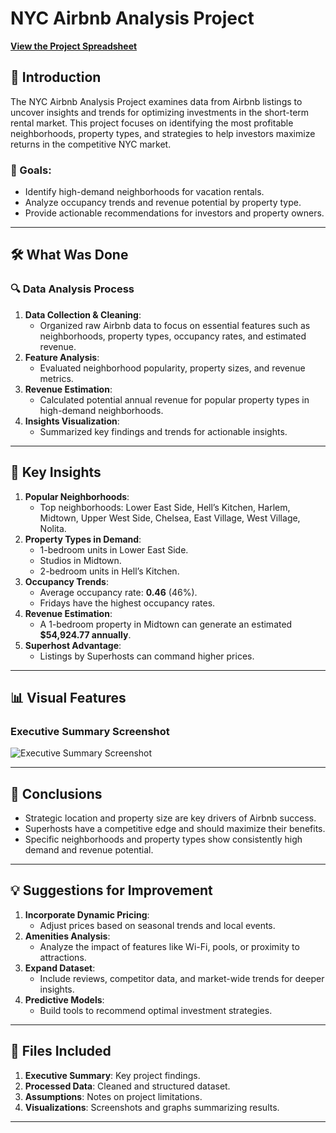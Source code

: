 # NYC Airbnb Analysis Project

[**View the Project Spreadsheet**](https://drive.google.com/file/d/1Ee0GkF3AZR7fwt6MjtQJqlgCr3qxZf8O/view?usp=sharing)

## 📌 Introduction
The NYC Airbnb Analysis Project examines data from Airbnb listings to uncover insights and trends for optimizing investments in the short-term rental market. This project focuses on identifying the most profitable neighborhoods, property types, and strategies to help investors maximize returns in the competitive NYC market.

### 🎯 Goals:
- Identify high-demand neighborhoods for vacation rentals.
- Analyze occupancy trends and revenue potential by property type.
- Provide actionable recommendations for investors and property owners.

---  

## 🛠 What Was Done
### 🔍 Data Analysis Process
1. **Data Collection & Cleaning**: 
   - Organized raw Airbnb data to focus on essential features such as neighborhoods, property types, occupancy rates, and estimated revenue.
2. **Feature Analysis**:
   - Evaluated neighborhood popularity, property sizes, and revenue metrics.
3. **Revenue Estimation**:
   - Calculated potential annual revenue for popular property types in high-demand neighborhoods.
4. **Insights Visualization**:
   - Summarized key findings and trends for actionable insights.

---

## 🔑 Key Insights
1. **Popular Neighborhoods**:
   - Top neighborhoods: Lower East Side, Hell’s Kitchen, Harlem, Midtown, Upper West Side, Chelsea, East Village, West Village, Nolita.
2. **Property Types in Demand**:
   - 1-bedroom units in Lower East Side.
   - Studios in Midtown.
   - 2-bedroom units in Hell’s Kitchen.
3. **Occupancy Trends**:
   - Average occupancy rate: **0.46** (46%).
   - Fridays have the highest occupancy rates.
4. **Revenue Estimation**:
   - A 1-bedroom property in Midtown can generate an estimated **$54,924.77 annually**.
5. **Superhost Advantage**:
   - Listings by Superhosts can command higher prices.

---

## 📊 Visual Features
### Executive Summary Screenshot
![Executive Summary Screenshot](https://drive.google.com/file/d/1Ee0GkF3AZR7fwt6MjtQJqlgCr3qxZf8O/view?usp=sharing) 

---

## 🧩 Conclusions
- Strategic location and property size are key drivers of Airbnb success.
- Superhosts have a competitive edge and should maximize their benefits.
- Specific neighborhoods and property types show consistently high demand and revenue potential.

---

## 💡 Suggestions for Improvement
1. **Incorporate Dynamic Pricing**:
   - Adjust prices based on seasonal trends and local events.
2. **Amenities Analysis**:
   - Analyze the impact of features like Wi-Fi, pools, or proximity to attractions.
3. **Expand Dataset**:
   - Include reviews, competitor data, and market-wide trends for deeper insights.
4. **Predictive Models**:
   - Build tools to recommend optimal investment strategies.

---

## 📁 Files Included
1. **Executive Summary**: Key project findings.
2. **Processed Data**: Cleaned and structured dataset.
3. **Assumptions**: Notes on project limitations.
4. **Visualizations**: Screenshots and graphs summarizing results.

---

